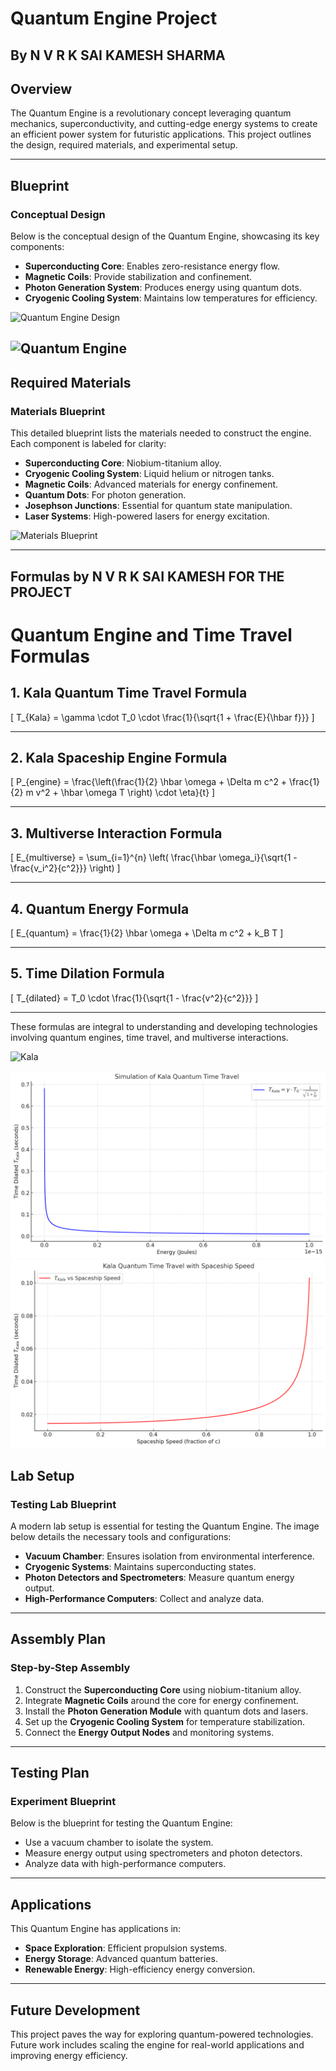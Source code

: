 # **Quantum Engine Project**
## By N V R K SAI KAMESH SHARMA

## **Overview**
The Quantum Engine is a revolutionary concept leveraging quantum mechanics, superconductivity, and cutting-edge energy systems to create an efficient power system for futuristic applications. This project outlines the design, required materials, and experimental setup.

---

## **Blueprint**
### Conceptual Design
Below is the conceptual design of the Quantum Engine, showcasing its key components:
- **Superconducting Core**: Enables zero-resistance energy flow.
- **Magnetic Coils**: Provide stabilization and confinement.
- **Photon Generation System**: Produces energy using quantum dots.
- **Cryogenic Cooling System**: Maintains low temperatures for efficiency.

![Quantum Engine Design](https://github.com/Kalasaikamesh944/QuantumEngine/blob/main/DALL%C2%B7E%202024-12-30%2010.06.25%20-%20A%20detailed%20technical%20sketch%20blueprint%20of%20a%20model%20showing%20materials%20required%20for%20constructing%20a%20quantum%20engine.%20The%20design%20includes%20a%20superconducting%20c.webp)

![Quantum Engine](https://github.com/Kalasaikamesh944/QuantumEngine/blob/main/DALL%C2%B7E%202024-12-30%2010.06.46%20-%20A%20conceptual%20sketch%20design%20of%20a%20quantum%20engine%20for%20futuristic%20applications.%20The%20design%20includes%20a%20cylindrical%20superconducting%20core%20surrounded%20by%20magne.webp)
---

## **Required Materials**
### Materials Blueprint
This detailed blueprint lists the materials needed to construct the engine. Each component is labeled for clarity:
- **Superconducting Core**: Niobium-titanium alloy.
- **Cryogenic Cooling System**: Liquid helium or nitrogen tanks.
- **Magnetic Coils**: Advanced materials for energy confinement.
- **Quantum Dots**: For photon generation.
- **Josephson Junctions**: Essential for quantum state manipulation.
- **Laser Systems**: High-powered lasers for energy excitation.

![Materials Blueprint](https://github.com/Kalasaikamesh944/QuantumEngine/blob/main/DALL%C2%B7E%202024-12-30%2010.13.10%20-%20A%20collection%20of%20individual%20materials%20required%20for%20constructing%20a%20quantum%20engine%2C%20each%20displayed%20with%20a%20clean%20and%20futuristic%20design.%20Include%20a%20niobium-.webp)

---

## Formulas by N V R K SAI KAMESH FOR THE PROJECT
# **Quantum Engine and Time Travel Formulas**

## **1. Kala Quantum Time Travel Formula**

\[
T_{Kala} = \gamma \cdot T_0 \cdot \frac{1}{\sqrt{1 + \frac{E}{\hbar f}}}
\]

---

## **2. Kala Spaceship Engine Formula**

\[
P_{engine} = \frac{\left(\frac{1}{2} \hbar \omega + \Delta m c^2 + \frac{1}{2} m v^2 + \hbar \omega T \right) \cdot \eta}{t}
\]

---

## **3. Multiverse Interaction Formula**

\[
E_{multiverse} = \sum_{i=1}^{n} \left( \frac{\hbar \omega_i}{\sqrt{1 - \frac{v_i^2}{c^2}}} \right)
\]

---

## **4. Quantum Energy Formula**

\[
E_{quantum} = \frac{1}{2} \hbar \omega + \Delta m c^2 + k_B T
\]

---

## **5. Time Dilation Formula**

\[
T_{dilated} = T_0 \cdot \frac{1}{\sqrt{1 - \frac{v^2}{c^2}}}
\]

---

These formulas are integral to understanding and developing technologies involving quantum engines, time travel, and multiverse interactions.

![Kala](https://github.com/Kalasaikamesh944/QuantumEngine/blob/main/DALL%C2%B7E%202024-12-30%2010.24.41%20-%20A%20futuristic%2C%20formula-based%20conceptual%20image%20illustrating%20Kala%20Quantum%20Time%20Travel%2C%20multiverse%20connection%2C%20and%20spaceship%20engine%20integration.%20The%20image.webp)

![](https://github.com/Kalasaikamesh944/QuantumEngine/blob/main/output%20(1).png)
![](https://github.com/Kalasaikamesh944/QuantumEngine/blob/main/output%20(2).png)
## **Lab Setup**
### Testing Lab Blueprint
A modern lab setup is essential for testing the Quantum Engine. The image below details the necessary tools and configurations:
- **Vacuum Chamber**: Ensures isolation from environmental interference.
- **Cryogenic Systems**: Maintains superconducting states.
- **Photon Detectors and Spectrometers**: Measure quantum energy output.
- **High-Performance Computers**: Collect and analyze data.

---

## **Assembly Plan**
### Step-by-Step Assembly
1. Construct the **Superconducting Core** using niobium-titanium alloy.
2. Integrate **Magnetic Coils** around the core for energy confinement.
3. Install the **Photon Generation Module** with quantum dots and lasers.
4. Set up the **Cryogenic Cooling System** for temperature stabilization.
5. Connect the **Energy Output Nodes** and monitoring systems.

---

## **Testing Plan**
### Experiment Blueprint
Below is the blueprint for testing the Quantum Engine:
- Use a vacuum chamber to isolate the system.
- Measure energy output using spectrometers and photon detectors.
- Analyze data with high-performance computers.


---

## **Applications**
This Quantum Engine has applications in:
- **Space Exploration**: Efficient propulsion systems.
- **Energy Storage**: Advanced quantum batteries.
- **Renewable Energy**: High-efficiency energy conversion.

---

## **Future Development**
This project paves the way for exploring quantum-powered technologies. Future work includes scaling the engine for real-world applications and improving energy efficiency.

